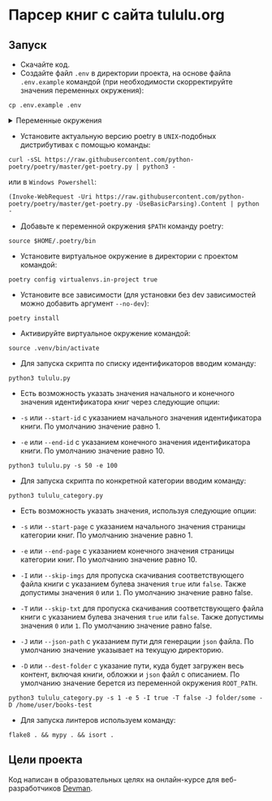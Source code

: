 # Парсер книг с сайта tululu.org

## Запуск

- Скачайте код.
- Cоздайте файл `.env` в директории проекта, на основе файла `.env.example` командой 
(при необходимости скорректируйте значения переменных окружения):
```
cp .env.example .env
```
<details>
  <summary>Переменные окружения</summary>
  <pre>
    ROOT_PATH=downloads
    IMG_PATH=images
    BOOK_PATH=books
    SITE_URL_ROOT=https://tululu.org
    SITE_URI_TXT=txt.php
    DESCRIPTION_FILE=books.json
    CATEGORY_NAME=l55
    TIMEOUT=10
    RETRY_COUNT=5
    STATUS_FORCE_LIST=429,500,502,503,504
    ALLOWED_METHODS=HEAD,GET,OPTIONS
  </pre>
</details>

- Установите актуальную версию poetry в `UNIX`-подобных дистрибутивах с помощью команды:
```
curl -sSL https://raw.githubusercontent.com/python-poetry/poetry/master/get-poetry.py | python3 -
```
или в `Windows Powershell`:
```
(Invoke-WebRequest -Uri https://raw.githubusercontent.com/python-poetry/poetry/master/get-poetry.py -UseBasicParsing).Content | python -
```
- Добавьте к переменной окружения `$PATH` команду poetry:
```
source $HOME/.poetry/bin
```
- Установите виртуальное окружение в директории с проектом командой:
```
poetry config virtualenvs.in-project true
```
- Установите все зависимости (для установки без dev зависимостей можно добавить аргумент `--no-dev`):
```
poetry install
```
- Активируйте виртуальное окружение командой: 
```
source .venv/bin/activate
```
- Для запуска скрипта по списку идентификаторов вводим команду:
```
python3 tululu.py
```
- Есть возможность указать значения начального и конечного значения идентификатора книг через следующие опции:

- `-s` или `--start-id` c указанием начального значения идентификатора книги. По умолчанию значение равно 1.
- `-e` или `--end-id` c указанием конечного значения идентификатора книги. По умолчанию значение равно 10.
```
python3 tululu.py -s 50 -e 100
```
- Для запуска скрипта по конкретной категории вводим команду:
```
python3 tululu_category.py
```
- Есть возможность указать значения, используя следующие опции:

- `-s` или `--start-page` c указанием начального значения страницы категории книг. По умолчанию значение равно 1.
- `-e` или `--end-page` c указанием конечного значения страницы категории книг. По умолчанию значение равно 10.
- `-I` или `--skip-imgs` для пропуска скачивания соответствующего файла книги с указанием булева значения `true` или `false`. Также допустимы значения `0` или `1`. По умолчанию значение равно false. 
- `-T` или `--skip-txt` для пропуска скачивания соответствующего файла книги с указанием булева значения `true` или `false`. Также допустимы значения `0` или `1`. По умолчанию значение равно false.
- `-J` или `--json-path` с указанием пути для генерации `json` файла. По умолчанию значение указывает на текущую директорию. 
- `-D` или `--dest-folder` с указание пути, куда будет загружен весь контент, включая книги, обложки и `json` файл с описанием. По умолчанию значение берется из переменной окружения `ROOT_PATH`.
```
python3 tululu_category.py -s 1 -e 5 -I true -T false -J folder/some -D /home/user/books-test
```
- Для запуска линтеров используем команду:
```
flake8 . && mypy . && isort .
```

## Цели проекта
Код написан в образовательных целях на онлайн-курсе для веб-разработчиков [Devman](https://dvmn.org).
